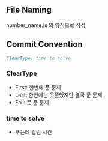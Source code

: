## File Naming
number_name.js 의 양식으로 작성

## Commit Convention
```md
ClearType: time to solve
```
### ClearType
- First: 한번에 푼 문제
- Last: 한번에는 못풀었지만 결국 푼 문제
- Fail: 못 푼 문제

### time to solve
- 푸는데 걸린 시간